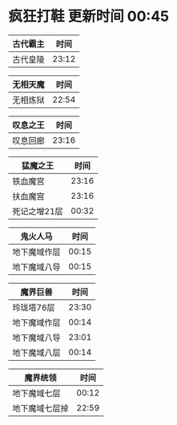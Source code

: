 # 疯狂打鞋 更新时间 00:45

| 古代霸主   | 时间    |
|--------|-------|
| 古代皇陵 | 23:12 |

| 无相天魔   | 时间    |
|--------|-------|
| 无相炼狱 | 22:54 |

| 叹息之王   | 时间    |
|--------|-------|
| 叹息回廊 | 23:16 |

| 猛魔之王   | 时间    |
|--------|-------|
| 铁血魔宫 | 23:16 |
| 扶血魔宫 | 23:16 |
| 死记之增21层 | 00:32 |

| 鬼火人马   | 时间    |
|--------|-------|
| 地下魔域作层 | 00:15 |
| 地下魔域八导 | 00:15 |

| 魔界巨兽   | 时间    |
|--------|-------|
| 玲珑塔76层 | 23:30 |
| 地下魔域作层 | 00:14 |
| 地下魔域八导 | 23:01 |
| 地下魔域八层 | 00:14 |

| 魔界统领   | 时间    |
|--------|-------|
| 地下魔域七层 | 00:12 |
| 地下魔域七层掉 | 22:59 |